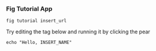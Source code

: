 ### Fig Tutorial App 

`fig tutorial insert_url`


Try editing the tag below and running it by clicking the pear

```
echo "Hello, INSERT_NAME"
```
